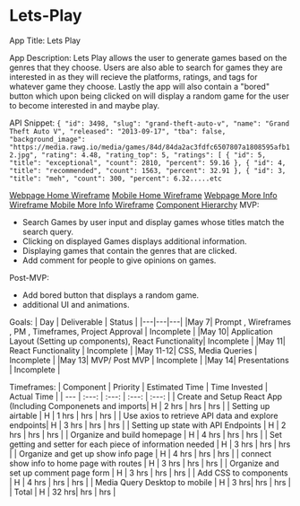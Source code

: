 # Lets-Play

App Title: Lets Play

App Description: Lets Play allows the user to generate games based on the genres that they choose. Users are also able to search for games they are interested in as they will recieve the platforms, ratings, and tags for whatever game they choose. Lastly the app will also contain a "bored" button which upon being clicked on will display a random game for the user to become interested in and maybe play.

API Snippet:
`{
            "id": 3498,
            "slug": "grand-theft-auto-v",
            "name": "Grand Theft Auto V",
            "released": "2013-09-17",
            "tba": false,
            "background_image": "https://media.rawg.io/media/games/84d/84da2ac3fdfc6507807a1808595afb12.jpg",
            "rating": 4.48,
            "rating_top": 5,
            "ratings": [
                {
                    "id": 5,
                    "title": "exceptional",
                    "count": 2810,
                    "percent": 59.16
                },
                {
                    "id": 4,
                    "title": "recommended",
                    "count": 1563,
                    "percent": 32.91
                },
                {
                    "id": 3,
                    "title": "meh",
                    "count": 300,
                    "percent": 6.32.....etc`

[Webpage Home Wireframe](https://wireframe.cc/t2SnRn)
[Mobile Home Wireframe](https://wireframe.cc/usQlOa)
[Webpage More Info Wireframe ](https://wireframe.cc/zLUFzw)
[Mobile More Info Wireframe](https://wireframe.cc/BUte1w)
[Component Hierarchy](<img src="https://embed.creately.com/zgxACk1aQ23?token=KrxoM5SFlQIEdEYq&type=svg">)
MVP: 

- Search Games by user input and display games whose titles match the search query.
- Clicking on displayed Games displays additional information.
- Displaying games that contain the genres that are clicked.
- Add comment for people to give opinions on games.

Post-MVP: 

- Add bored button that displays a random game.
- additional UI and animations.

Goals: 
| Day | Deliverable | Status |
|---|---|---|
|May 7| Prompt , Wireframes , PM , Timeframes, Project Approval | Incomplete |
|May 10| Application Layout (Setting up components), React Functionality| Incomplete |
|May 11| React Functionality | Incomplete |
|May 11-12| CSS, Media Queries | Incomplete |
|May 13| MVP/ Post MVP | Incomplete |
|May 14| Presentations | Incomplete |

Timeframes:
| Component | Priority | Estimated Time | Time Invested | Actual Time |
| --- | :---: | :---: | :---: | :---: |
| Create and Setup React App (Including Componenets and imports| H | 2 hrs | hrs | hrs |
| Setting up airtable | H | 1 hrs | hrs | hrs |
| Use axios to retrieve API data and explore endpoints| H | 3 hrs | hrs | hrs |
| Setting up state with API Endpoints | H | 2 hrs | hrs | hrs |
| Organize and build homepage | H | 4 hrs | hrs | hrs |
| Set getting and setter for each piece of information needed | H | 3 hrs | hrs | hrs |
| Organize and get up show info page | H | 4 hrs | hrs | hrs |
| connect show info to home page with routes | H | 3 hrs | hrs | hrs |
| Organize and set up comment page form | H | 3 hrs | hrs | hrs |
| Add CSS to components | H | 4 hrs | hrs | hrs |
| Media Query Desktop to mobile | H | 3 hrs| hrs | hrs |
| Total | H | 32 hrs| hrs | hrs |
